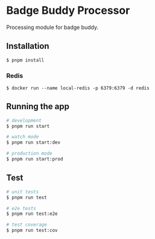 # Badge Buddy Processor

Processing module for badge buddy.

## Installation

```bash
$ pnpm install
```

### Redis
```base
$ docker run --name local-redis -p 6379:6379 -d redis
```

## Running the app

```bash
# development
$ pnpm run start

# watch mode
$ pnpm run start:dev

# production mode
$ pnpm run start:prod
```

## Test

```bash
# unit tests
$ pnpm run test

# e2e tests
$ pnpm run test:e2e

# test coverage
$ pnpm run test:cov
```
